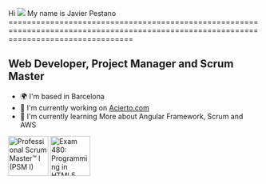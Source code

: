 Hi ![](https://user-images.githubusercontent.com/18350557/176309783-0785949b-9127-417c-8b55-ab5a4333674e.gif) My name is Javier Pestano ======================================================================================================================================= 

Web Developer, Project Manager and Scrum Master
-----------------------------------------------  

* 🌍  I'm based in Barcelona
* 🚀  I'm currently working on [Acierto.com](http://www.acierto.com)
* 🧠  I'm currently learning More about Angular Framework, Scrum and AWS

<!--
**JavierPestanoRon/JavierPestanoRon** is a ✨ _special_ ✨ repository because its `README.md` (this file) appears on your GitHub profile.

Here are some ideas to get you started:

- 🔭 I’m currently working on ...
- 🌱 I’m currently learning ...
- 👯 I’m looking to collaborate on ...
- 🤔 I’m looking for help with ...
- 💬 Ask me about ...
- 📫 How to reach me: ...
- 😄 Pronouns: ...
- ⚡ Fun fact: ...
-->

<!--START_SECTION:badges-->
<a href="https://www.credly.com/badges/c8a8d49d-901a-418f-adac-8a9f782d779d" title="Professional Scrum Master™ I (PSM I)"><img src="https://images.credly.com/size/80x80/images/a2790314-008a-4c3d-9553-f5e84eb359ba/image.png" alt="Professional Scrum Master™ I (PSM I)" width="80" height="80"></a>
<a href="https://www.credly.com/badges/a3ed08ef-134b-486f-9b0a-a0027a48a15b" title="Exam 480: Programming in HTML5 with JavaScript and CSS3"><img src="https://images.credly.com/size/80x80/images/84f513e4-256d-4aa0-a29d-973bcb39d87a/Programming_in_HTML5_with_JavaScript_and_Css3-01.png" alt="Exam 480: Programming in HTML5 with JavaScript and CSS3" width="80" height="80"></a>
<!--END_SECTION:badges-->
